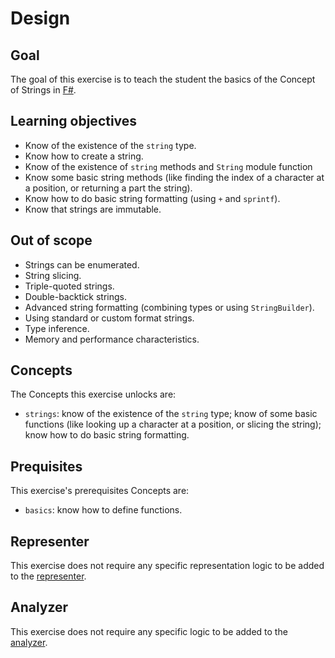 # Design

## Goal

The goal of this exercise is to teach the student the basics of the Concept of Strings in [F#][string].

## Learning objectives

- Know of the existence of the `string` type.
- Know how to create a string.
- Know of the existence of `string` methods and `String` module function
- Know some basic string methods (like finding the index of a character at a position, or returning a part the string).
- Know how to do basic string formatting (using `+` and `sprintf`).
- Know that strings are immutable.

## Out of scope

- Strings can be enumerated.
- String slicing.
- Triple-quoted strings.
- Double-backtick strings.
- Advanced string formatting (combining types or using `StringBuilder`).
- Using standard or custom format strings.
- Type inference.
- Memory and performance characteristics.

## Concepts

The Concepts this exercise unlocks are:

- `strings`: know of the existence of the `string` type; know of some basic functions (like looking up a character at a position, or slicing the string); know how to do basic string formatting.

## Prequisites

This exercise's prerequisites Concepts are:

- `basics`: know how to define functions.

## Representer

This exercise does not require any specific representation logic to be added to the [representer][representer].

## Analyzer

This exercise does not require any specific logic to be added to the [analyzer][analyzer].

[analyzer]: https://github.com/exercism/fsharp-analyzer
[representer]: https://github.com/exercism/fsharp-representer
[string]: https://docs.microsoft.com/en-us/dotnet/api/system.string?view=netcore-3.1

